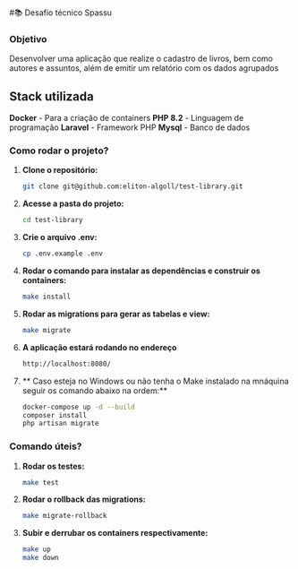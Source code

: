 #📚 Desafio técnico Spassu

### Objetivo
Desenvolver uma aplicação que realize o cadastro de livros, bem como autores e assuntos, além de emitir um relatório com os dados agrupados

## Stack utilizada
**Docker** - Para a criação de containers
**PHP 8.2** - Linguagem de programação
**Laravel** - Framework PHP
**Mysql** - Banco de dados

### Como rodar o projeto?
1. **Clone o repositório:**
   ```bash
   git clone git@github.com:eliton-algoll/test-library.git
   ```
2. **Acesse a pasta do projeto:**
   ```bash
   cd test-library
   ```
3. **Crie o arquivo .env:**
   ```bash
   cp .env.example .env
   ```
4. **Rodar o comando para instalar as dependências e construir os containers:**
   ```bash
   make install
   ```
5. **Rodar as migrations para gerar as tabelas e view:**
   ```bash
   make migrate
   ```
6. **A aplicação estará rodando no endereço**
   ```bash
   http://localhost:8080/
    ```

7. ** Caso esteja no Windows ou não tenha o Make instalado na mnáquina seguir os comando abaixo na ordem:**
   ```bash
   docker-compose up -d --build
   composer install
   php artisan migrate
    ```
   
### Comando úteis?
1. **Rodar os testes:**
   ```bash
   make test
   ```
2. **Rodar o rollback das migrations:**
   ```bash
   make migrate-rollback
   ```
3. **Subir e derrubar os containers respectivamente:**
   ```bash
   make up
   make down
   ```
